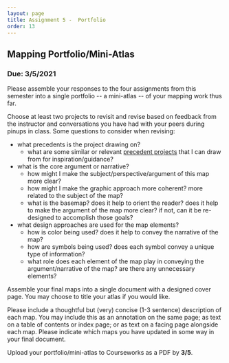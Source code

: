 ```yaml
---
layout: page
title: Assignment 5 -  Portfolio    
order: 13
---
```


## Mapping Portfolio/Mini-Atlas

### Due: 3/5/2021


Please assemble your responses to the four assignments from this semester into a single portfolio -- a mini-atlas -- of your mapping work thus far.

Choose at least two projects to revisit and revise based on feedback from the instructor and conversations you have had with your peers during pinups in class. Some questions to consider when revising:

- what precedents is the project drawing on?
    - what are some similar or relevant [precedent projects](/methods-in-spatial-research-sp2021/precedents/) that I can draw from for inspiration/guidance? 
- what is the core argument or narrative? 
    - how might I make the subject/perspective/argument of this map more clear?  
    - how might I make the graphic approach more coherent? more related to the subject of the map?
    - what is the basemap? does it help to orient the reader? does it help to make the argument of the map more clear? if not, can it be re-designed to accomplish those goals?  
- what design approaches are used for the map elements? 
    - how is color being used? does it help to convey the narrative of the map?  
    - how are symbols being used? does each symbol convey a unique type of information?  
    - what role does each element of the map play in conveying the argument/narrative of the map? are there any unnecessary elements?  


Assemble your final maps into a single document with a designed cover page. You may choose to title your atlas if you would like. 

Please include a thoughtful but (very) concise (1-3 sentence) description of each map. You may include this as an annotation on the same page; as text on a table of contents or index page; or as text on a facing page alongside each map. Please indicate which maps you have updated in some way in your final document.

Upload your portfolio/mini-atlas to Courseworks as a PDF by **3/5**.

